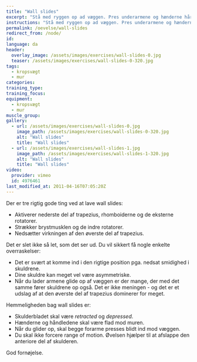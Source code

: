 ```yaml
---
title: "Wall slides"
excerpt: "Stå med ryggen op ad væggen. Pres underarmene og hænderne hårdt ind mod væggen. Lad armene glide op og ned ad væggen."
instructions: "Stå med ryggen op ad væggen. Pres underarmene og hænderne hårdt ind mod væggen. Lad armene glide op og ned ad væggen."
permalink: /oevelse/wall-slides
redirect_from: /node/
id: 
language: da
header:
  overlay_image: /assets/images/exercises/wall-slides-0.jpg
  teaser: /assets/images/exercises/wall-slides-0-320.jpg
tags:
  - kropsvægt
  - mur
categories:
training_type: 
training_focus: 
equipment:
  - kropsvægt
  - mur
muscle_group:
gallery:
  - url: /assets/images/exercises/wall-slides-0.jpg
    image_path: /assets/images/exercises/wall-slides-0-320.jpg
    alt: "Wall slides"
    title: "Wall slides"
  - url: /assets/images/exercises/wall-slides-1.jpg
    image_path: /assets/images/exercises/wall-slides-1-320.jpg
    alt: "Wall slides"
    title: "Wall slides"
video:
  provider: vimeo
  id: 4976461
last_modified_at: 2011-04-16T07:05:20Z
---
```


Der er tre rigtig gode ting ved at lave wall slides:

- Aktiverer nederste del af trapezius, rhomboiderne og de eksterne rotatorer.
- Strækker brystmusklen og de indre rotatorer.
- Nedsætter virkningen af den øverste del af trapezius.

Det er slet ikke så let, som det ser ud. Du vil sikkert få nogle enkelte overraskelser:

- Det er svært at komme ind i den rigtige position pga. nedsat smidighed i skuldrene.
- Dine skuldre kan meget vel være asymmetriske.
- Når du lader armene glide op af væggen er der mange, der med det samme fører skuldrene op også. Det er ikke meningen - og det er et udslag af at den øverste del af trapezius dominerer for meget.

Hemmeligheden bag wall slides er:

- Skulderbladet skal være _retracted_ og _depressed_.
- Hænderne og håndledene skal være flad mod muren.
- Når du glider op, skal begge forarme presses blidt ind mod væggen.
- Du skal ikke forcere range of motion. Øvelsen hjælper til at afslappe den anteriore del af skulderen.

God fornøjelse.
